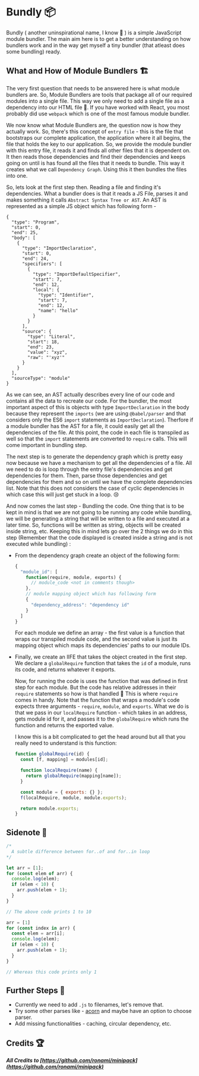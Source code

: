 # Bundly 📦
Bundly ( another uninspirational name, I know 🙈 ) is a simple JavaScript module bundler. The main aim here is to 
get a better understanding on how bundlers work and in the way get myself a tiny bundler (that atleast does some bundling) ready.

## What and How of Module Bundlers 🏗️
The very first question that needs to be answered here is what module bundlers are. So, Module Bundlers are tools that package all of our required modules into a single file. This way we only need to add a single file as a dependency into our HTML file 🎉. If you have worked with React, you most probably did use `webpack` which is one of the most famous module bundler.

We now know what Module Bundlers are, the question now is how they actually work. So, there's this concept of `entry file` - this is the file that bootstraps our complete application, the application where it all begins, the file that holds the key to our application. So, we provide the module bundler with this entry file, it reads it and finds all other files that it is dependent on. It then reads those dependencies and find their dependencies and keeps going on until is has found all the files that it needs to bundle. This way it creates what we call `Dependency Graph`. Using this it then bundles the files into one.

So, lets look at the first step then. Reading a file and finding it's dependencies. What a bundler does is that it reads a JS File, parses it and makes something it calls `Abstract Syntax Tree or AST`. An AST is represented as a simple JS object which has following form -
```
{
  "type": "Program",
  "start": 0,
  "end": 25,
  "body": [
    {
      "type": "ImportDeclaration",
      "start": 0,
      "end": 24,
      "specifiers": [
        {
          "type": "ImportDefaultSpecifier",
          "start": 7,
          "end": 12,
          "local": {
            "type": "Identifier",
            "start": 7,
            "end": 12,
            "name": "hello"
          }
        }
      ],
      "source": {
        "type": "Literal",
        "start": 18,
        "end": 23,
        "value": "xyz",
        "raw": "'xyz'"
      }
    }
  ],
  "sourceType": "module"
}
```
As we can see, an AST actually describes every line of our code and contains all the data to recreate our code. For the bundler, the most important aspect of this is objects with type `ImportDeclaration` in the body because they represent the `imports` (we are using `@babel/parser` and that considers only the ES6 `import` statements as `ImportDeclaration`). Therfore if a module bundler has the AST for a file, it could easily get all the dependencies of the file. At this point, the code in each file is transpiled as well so that the `import` statements are converted to `require` calls. This will come important in bundling step.

The next step is to generate the dependency graph which is pretty easy now because we have a mechanism to get all the dependencies of a file. All we need to do is loop through the entry file's dependencies and get dependencies for them. Then, parse those dependencies and get dependencies for them and so on until we have the complete dependencies list. Note that this does not considers the case of cyclic dependencies in which case this will just get stuck in a loop. 😢

And now comes the last step - Bundling the code. One thing that is to be kept in mind is that we are not going to be running any code while bundling, we will be generating a string that will be written to a file and executed at a later time. So, functions will be written as string, objects will be created inside string, etc. Keeping this in mind lets go over the 2 things we do in this step (Remember that the code displayed is created inside a string and is not executed while bundling) :
- From the dependency graph create an object of the following form:
  ```js
  {
    "module_id": [
      function(require, module, exports) {
        // module_code <not in comments though>
      },
      // module mapping object which has following form
      {
        "dependency_address": "dependency id"
      }
    ]
  }
  ```
  For each module we define an array - the first value is a function that wraps our transpiled module code, and the second value is just its mapping object which maps its dependencies' paths to our module IDs.

- Finally, we create an IIFE that takes the object created in the first step. We declare a `globalRequire` function that takes the `id` of a module, runs its code, and returns whatever it exports.

  Now, for running the code is uses the function that was defined in first step for each module. But the code has relative addresses in their `require` statements so how is that handled 🤔  This is where `require` comes in handy. Note that the function that wraps a module's code expects three arguments - `require`, `module`, and `exports`. What we do is that we pass in our `localRequire` function - which takes in an address, gets module id for it, and passes it to the `globalRequire` which runs the function and returns the exported value.

  I know this is a bit complicated to get the head around but all that you really need to understand is this function:
  ```js
  function globalRequire(id) {
    const [f, mapping] = modules[id];

    function localRequire(name) {
      return globalRequire(mapping[name]);
    }

    const module = { exports: {} };
    f(localRequire, module, module.exports);

    return module.exports;
  }
  ```

## Sidenote 📓
```js
/*
  A subtle difference between for..of and for..in loop
*/

let arr = [1];
for (const elem of arr) {
  console.log(elem);
  if (elem < 10) {
    arr.push(elem + 1);
  }
}

// The above code prints 1 to 10

arr = [1]
for (const index in arr) {
  const elem = arr[i];
  console.log(elem);
  if (elem < 10) {
    arr.push(elem + 1);
  }
}

// Whereas this code prints only 1

```

## Further Steps 🚶
- Currently we need to add `.js` to filenames, let's remove that.
- Try some other parses like - [acorn](https://github.com/acornjs/acorn) and maybe have an option to choose parser.
- Add missing functionalities - caching, circular dependency, etc.

## Credits 🏆
***All Credits to [https://github.com/ronami/minipack](https://github.com/ronami/minipack)***